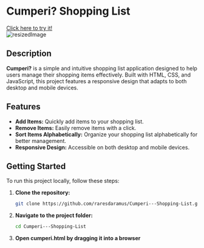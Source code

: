 # Cumperi? Shopping List
<a href="https://raresdaramus.github.io/Web-Shopping-List/">Click here to try it!<a> <br/>
![resizedImage](https://github.com/user-attachments/assets/9e6687b7-8de8-4509-8bfa-f8fdba5a63ad)


## Description

**Cumperi?** is a simple and intuitive shopping list application designed to help users manage their shopping items effectively. Built with HTML, CSS, and JavaScript, this project features a responsive design that adapts to both desktop and mobile devices.

## Features

- **Add Items:** Quickly add items to your shopping list.
- **Remove Items:** Easily remove items with a click.
- **Sort Items Alphabetically:** Organize your shopping list alphabetically for better management.
- **Responsive Design:** Accessible on both desktop and mobile devices.

## Getting Started

To run this project locally, follow these steps:

1. **Clone the repository:**

   ```bash
   git clone https://github.com/raresdaramus/Cumperi---Shopping-List.git

2. **Navigate to the project folder:**

   ```bash
   cd Cumperi---Shopping-List

3. **Open cumperi.html by dragging it into a browser**

